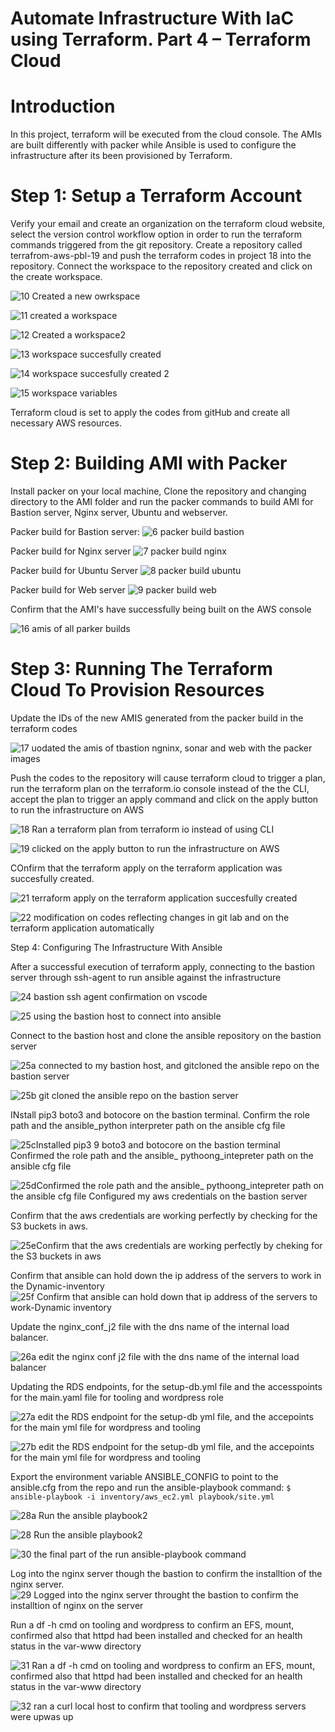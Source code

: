 # Automate Infrastructure With IaC using Terraform. Part 4 – Terraform Cloud #

# Introduction #

In this project, terraform will be executed from the cloud console. The AMIs are  built differently with packer while Ansible is used to configure the infrastructure after its been provisioned by Terraform.

# Step 1: Setup a Terraform Account #

Verify your email and create an organization on the terraform cloud website, select the version control workflow option in order to run the terraform commands triggered from the git repository.
Create a repository called terrafrom-aws-pbl-19 and push the terraform codes in project 18 into the repository. Connect the workspace to the repository created and click on the create workspace.

![10  Created a new owrkspace](https://github.com/opeyemiagbadero/19.-Automate-Infrastructure-With-IaC-using-Terraform.-Part-4-Terraform-Cloud/assets/79456052/a058aff0-d6f3-4871-bc78-6f666bc8591b)

![11  created a workspace](https://github.com/opeyemiagbadero/19.-Automate-Infrastructure-With-IaC-using-Terraform.-Part-4-Terraform-Cloud/assets/79456052/421c27be-54de-465f-a09e-c9b06cfdcc5b)

![12 Created a workspace2](https://github.com/opeyemiagbadero/19.-Automate-Infrastructure-With-IaC-using-Terraform.-Part-4-Terraform-Cloud/assets/79456052/32e28279-8a93-4817-a2c6-6a647c8c4714)

![13  workspace succesfully created](https://github.com/opeyemiagbadero/19.-Automate-Infrastructure-With-IaC-using-Terraform.-Part-4-Terraform-Cloud/assets/79456052/774b5c2b-e5a8-4bc0-96b9-0030b69e2f80)

![14 workspace succesfully created 2](https://github.com/opeyemiagbadero/19.-Automate-Infrastructure-With-IaC-using-Terraform.-Part-4-Terraform-Cloud/assets/79456052/60affb3e-fa9f-4417-a646-ce0967fa82b8)

![15  workspace variables](https://github.com/opeyemiagbadero/19.-Automate-Infrastructure-With-IaC-using-Terraform.-Part-4-Terraform-Cloud/assets/79456052/687b922e-d417-46db-94c8-8a3927786a87)

Terraform cloud is set to apply the codes from gitHub and create all necessary AWS resources.

# Step 2: Building AMI with Packer #

Install packer on your local machine, Clone the repository and changing directory to the AMI folder and run the packer commands to build AMI for Bastion server, Nginx server, Ubuntu and webserver.


Packer build for Bastion server:
![6 packer build bastion](https://github.com/opeyemiagbadero/19.-Automate-Infrastructure-With-IaC-using-Terraform.-Part-4-Terraform-Cloud/assets/79456052/8f39db9b-b52e-4239-9b6a-85b525f5226f)

Packer build for Nginx server
![7  packer build nginx](https://github.com/opeyemiagbadero/19.-Automate-Infrastructure-With-IaC-using-Terraform.-Part-4-Terraform-Cloud/assets/79456052/da3cf146-5c73-413c-862d-7c37494320bb)

Packer build for Ubuntu Server
![8  packer build ubuntu](https://github.com/opeyemiagbadero/19.-Automate-Infrastructure-With-IaC-using-Terraform.-Part-4-Terraform-Cloud/assets/79456052/b13aa9f5-1c8f-4182-8f33-331bc2ffcded)

Packer build for Web server
![9  packer build web](https://github.com/opeyemiagbadero/19.-Automate-Infrastructure-With-IaC-using-Terraform.-Part-4-Terraform-Cloud/assets/79456052/bc62c0b6-afcd-464d-bfed-98553415bb5d)

Confirm that the AMI's have successfully being built on the AWS console

![16  amis of  all parker builds](https://github.com/opeyemiagbadero/19.-Automate-Infrastructure-With-IaC-using-Terraform.-Part-4-Terraform-Cloud/assets/79456052/043319d4-ae65-42a6-9b6d-fa33017759c7)

# Step 3: Running The Terraform Cloud To Provision Resources #

Update the IDs of the new AMIS generated from the packer build in the terraform codes

![17  uodated the amis of tbastion ngninx, sonar and web with the packer images](https://github.com/opeyemiagbadero/19.-Automate-Infrastructure-With-IaC-using-Terraform.-Part-4-Terraform-Cloud/assets/79456052/1ad0f7fc-cf74-4824-92a9-67eec4515bae)

Push the codes to the repository will cause terraform cloud to trigger a plan, run the terraform plan on the terraform.io console instead of the the CLI, accept the plan to trigger an apply command and click on the apply button to run the infrastructure on AWS

![18  Ran a terraform plan from terraform io instead of using CLI](https://github.com/opeyemiagbadero/19.-Automate-Infrastructure-With-IaC-using-Terraform.-Part-4-Terraform-Cloud/assets/79456052/6479f0f7-9231-4ebb-a630-73d8c0d400e6)

![19  clicked on the  apply button to run the infrastructure on AWS](https://github.com/opeyemiagbadero/19.-Automate-Infrastructure-With-IaC-using-Terraform.-Part-4-Terraform-Cloud/assets/79456052/fb23bce7-a223-419d-adc5-1056952304ae)

COnfirm that the terraform apply on the terraform application was succesfully created.

![21  terraform apply on the terraform application succesfully created](https://github.com/opeyemiagbadero/19.-Automate-Infrastructure-With-IaC-using-Terraform.-Part-4-Terraform-Cloud/assets/79456052/1cc914f3-4d00-4630-9a21-4d3f18795e13)


![22  modification on codes reflecting changes in git lab and on the terraform application automatically](https://github.com/opeyemiagbadero/19.-Automate-Infrastructure-With-IaC-using-Terraform.-Part-4-Terraform-Cloud/assets/79456052/d7a59dcb-1ddd-44c4-a978-8a9e2d54ff5d)

Step 4: Configuring The Infrastructure With Ansible

After a successful execution of terraform apply, connecting to the bastion server through ssh-agent to run ansible against the infrastructure

![24  bastion ssh agent confirmation on vscode](https://github.com/opeyemiagbadero/19.-Automate-Infrastructure-With-IaC-using-Terraform.-Part-4-Terraform-Cloud/assets/79456052/4bfb5f84-d6c8-43ab-9c8d-50a224ab3afb)

![25  using the bastion host to connect into ansible](https://github.com/opeyemiagbadero/19.-Automate-Infrastructure-With-IaC-using-Terraform.-Part-4-Terraform-Cloud/assets/79456052/d3e0991d-a511-499e-873c-0808006f611f)

Connect to the bastion host and clone the ansible repository on the bastion server

![25a connected to my bastion host, and gitcloned the ansible repo on the bastion server](https://github.com/opeyemiagbadero/19.-Automate-Infrastructure-With-IaC-using-Terraform.-Part-4-Terraform-Cloud/assets/79456052/428e2eaa-03fa-41ad-9af9-8ac3335ba7f1)


![25b git cloned the ansible repo on the bastion server](https://github.com/opeyemiagbadero/19.-Automate-Infrastructure-With-IaC-using-Terraform.-Part-4-Terraform-Cloud/assets/79456052/7b8fa16d-212f-466c-b865-704b5cbfe82e)

INstall pip3 boto3 and botocore on the bastion terminal. Confirm the role path and the ansible_python interpreter path on the ansible cfg file

![25cInstalled pip3 9 boto3 and botocore on the bastion terminal Confirmed the role path and the ansible_ pythoong_intepreter path on the ansible cfg file](https://github.com/opeyemiagbadero/19.-Automate-Infrastructure-With-IaC-using-Terraform.-Part-4-Terraform-Cloud/assets/79456052/ac74f2cf-7cd5-45cd-ac57-17327e441eef)

![25dConfirmed the role path and the ansible_ pythoong_intepreter path on the ansible cfg file Configured my aws credentials on the bastion server](https://github.com/opeyemiagbadero/19.-Automate-Infrastructure-With-IaC-using-Terraform.-Part-4-Terraform-Cloud/assets/79456052/e38c3dbf-95e2-45ec-a5a1-fb7455e3c4ee)

Confirm that the aws credentials are working perfectly by checking for the S3 buckets in aws.

![25eConfirm that the aws credentials are working perfectly by cheking for the S3 buckets in aws](https://github.com/opeyemiagbadero/19.-Automate-Infrastructure-With-IaC-using-Terraform.-Part-4-Terraform-Cloud/assets/79456052/0fbcb522-5736-4943-9018-352ef23c6fac)

Confirm that ansible can hold down the ip address of the servers to work in the Dynamic-inventory
![25f Confirm that ansible can hold down that ip address of the servers to work-Dynamic inventory](https://github.com/opeyemiagbadero/19.-Automate-Infrastructure-With-IaC-using-Terraform.-Part-4-Terraform-Cloud/assets/79456052/313ca6cc-63ee-4c5f-ac09-78dbcab6d584)

Update the nginx_conf_j2 file with the dns name of the internal load balancer.

![26a  edit the nginx conf j2 file  with the dns name of the internal load balancer](https://github.com/opeyemiagbadero/19.-Automate-Infrastructure-With-IaC-using-Terraform.-Part-4-Terraform-Cloud/assets/79456052/67ec1bec-18d9-4c96-b64c-42eecc68674d)

Updating the RDS endpoints, for the setup-db.yml file and the accesspoints for the main.yaml file for tooling and wordpress role

![27a  edit the RDS endpoint for the setup-db yml file, and the accepoints for the main yml file  for  wordpress and tooling ](https://github.com/opeyemiagbadero/19.-Automate-Infrastructure-With-IaC-using-Terraform.-Part-4-Terraform-Cloud/assets/79456052/0a38677f-b554-4a5a-8a96-84f575508229)


![27b edit the RDS endpoint for the setup-db yml file, and the accepoints for the main yml file  for  wordpress and tooling ](https://github.com/opeyemiagbadero/19.-Automate-Infrastructure-With-IaC-using-Terraform.-Part-4-Terraform-Cloud/assets/79456052/54319908-c18c-47a3-9912-a4d495043187)


Export the environment variable ANSIBLE_CONFIG to point to the ansible.cfg from the repo and run the ansible-playbook command: `$ ansible-playbook -i inventory/aws_ec2.yml playbook/site.yml`

![28a Run the ansible playbook2](https://github.com/opeyemiagbadero/19.-Automate-Infrastructure-With-IaC-using-Terraform.-Part-4-Terraform-Cloud/assets/79456052/c0c429f4-d51e-4615-ada5-c44164306f56)

![28 Run the ansible playbook2](https://github.com/opeyemiagbadero/19.-Automate-Infrastructure-With-IaC-using-Terraform.-Part-4-Terraform-Cloud/assets/79456052/47b3b6fc-ff1d-4511-a8df-a384384b610e)

![30  the final part of the run ansible-playbook command](https://github.com/opeyemiagbadero/19.-Automate-Infrastructure-With-IaC-using-Terraform.-Part-4-Terraform-Cloud/assets/79456052/de15356b-daee-4da3-b1c4-bb5d89aef41a)

Log into the nginx server though the bastion to confirm the installtion of the nginx server.
![29  Logged into the nginx  server throught the bastion to confirm the installtion of nginx on the server](https://github.com/opeyemiagbadero/19.-Automate-Infrastructure-With-IaC-using-Terraform.-Part-4-Terraform-Cloud/assets/79456052/c702c4a4-0643-449e-a8c7-2ccbab8bcbae)

Run a df -h cmd on tooling and wordpress to confirm an EFS, mount, confirmed also that httpd had been installed and checked for an health status in the var-www directory

![31 Ran a df -h cmd on tooling and wordpress to confirm an EFS, mount, confirmed also that httpd had been installed and checked for an health status in the var-www directory](https://github.com/opeyemiagbadero/19.-Automate-Infrastructure-With-IaC-using-Terraform.-Part-4-Terraform-Cloud/assets/79456052/a96d87c1-dce7-47ba-9b66-54709cbc9030)


![32  ran a curl local host to confirm that tooling  and wordpress servers were upwas up](https://github.com/opeyemiagbadero/19.-Automate-Infrastructure-With-IaC-using-Terraform.-Part-4-Terraform-Cloud/assets/79456052/e1cf922d-916e-42e2-b86c-a58207a468d8)








